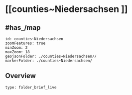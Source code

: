 # [[counties~Niedersachsen ]]



## #has_/map 

```leaflet
id: counties~Niedersachsen
zoomFeatures: true 
minZoom: 2 
maxZoom: 18
geojsonFolder: ./counties~Niedersachsen//
markerFolder: ./counties~Niedersachsen/
```


## Overview
 
```ccard
type: folder_brief_live
```
 
